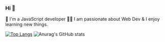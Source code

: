 ### Hi 👋

🌱 I'm a JavaScript developer
:man_technologist: I am passionate about Web Dev & I enjoy learning new things.

[![Top Langs](https://github-readme-stats.vercel.app/api/top-langs/?username=htdhcvm&layout=compact)](https://github.com/anuraghazra/github-readme-stats)
![Anurag's GitHub stats](https://github-readme-stats.vercel.app/api?username=htdhcvm&show_icons=true&hide=contribs,prs)

<!--
**htdhcvm/htdhcvm** is a ✨ _special_ ✨ repository because its `README.md` (this file) appears on your GitHub profile.

Here are some ideas to get you started:

- 🔭 I’m currently working on ...
- 🌱 I’m currently learning ...
- 👯 I’m looking to collaborate on ...
- 🤔 I’m looking for help with ...
- 💬 Ask me about ...
- 📫 How to reach me: ...
- 😄 Pronouns: ...
- ⚡ Fun fact: ...
-->

